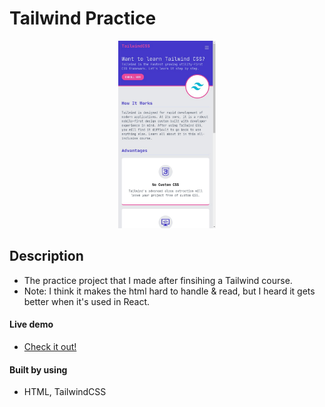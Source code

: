 # Tailwind Practice

<p align="center"><img src="screenshot.png" height="300"></p>

## Description

- The practice project that I made after finsihing a Tailwind course.
- Note: I think it makes the html hard to handle & read, but I heard it gets better when it's used in React.

#### Live demo

- [Check it out!](https://cryptic-deer.github.io/tailwind-landing-page/)

#### Built by using

- HTML, TailwindCSS
